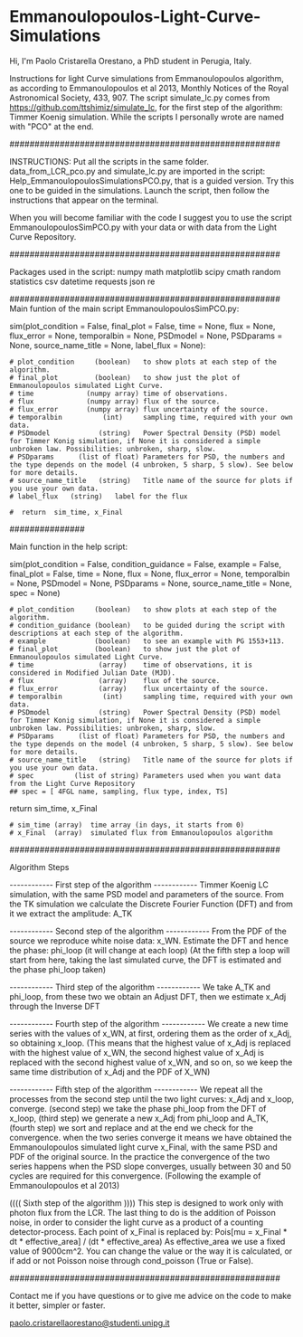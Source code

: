 # Emmanoulopoulos-Light-Curve-Simulations
Hi, I'm Paolo Cristarella Orestano, a PhD student in Perugia, Italy.

Instructions for light Curve simulations from Emmanoulopoulos algorithm, as according to Emmanoulopoulos et al 2013, Monthly Notices of the Royal Astronomical Society, 433, 907.
The script simulate_lc.py comes from https://github.com/ttshimiz/simulate_lc, for the first step of the algorithm: Timmer Koenig simulation.
While the scripts I personally wrote are named with "PCO" at the end.

######################################################

INSTRUCTIONS:
Put all the scripts in the same folder.
data_from_LCR_pco.py and simulate_lc.py are imported in the script: Help_EmmanoulopoulosSimulationsPCO.py, that is a guided version.
Try this one to be guided in the simulations.
Launch the script, then follow the instructions that appear on the terminal.

When you will become familiar with the code I suggest you to use the script EmmanoulopoulosSimPCO.py with your data or with data from the Light Curve Repository.

######################################################

Packages used in the script:
numpy
math
matplotlib
scipy
cmath
random
statistics
csv
datetime
requests
json
re

######################################################
Main funtion of the main script EmmanoulopoulosSimPCO.py:

sim(plot_condition = False, final_plot = False, time = None, flux = None, flux_error = None, temporalbin = None, PSDmodel = None, PSDparams = None, source_name_title = None, label_flux = None):
    
    # plot_condition     (boolean)   to show plots at each step of the algorithm.
    # final_plot         (boolean)   to show just the plot of Emmanoulopoulos simulated Light Curve.
    # time             (numpy array) time of observations.
    # flux             (numpy array) flux of the source.
    # flux_error       (numpy array) flux uncertainty of the source.
    # temporalbin          (int)     sampling time, required with your own data.
    # PSDmodel            (string)   Power Spectral Density (PSD) model for Timmer Konig simulation, if None it is considered a simple unbroken law. Possibilities: unbroken, sharp, slow.
    # PSDparams      (list of float) Parameters for PSD, the numbers and the type depends on the model (4 unbroken, 5 sharp, 5 slow). See below for more details.
    # source_name_title   (string)   Title name of the source for plots if you use your own data.
    # label_flux   (string)   label for the flux
        
    #  return  sim_time, x_Final



###############


Main function in the help script:

sim(plot_condition = False, condition_guidance = False, example = False, final_plot = False, time = None, flux = None, flux_error = None, temporalbin = None, PSDmodel = None, PSDparams = None, source_name_title = None, spec = None)
    
    # plot_condition     (boolean)   to show plots at each step of the algorithm.
    # condition_guidance (boolean)   to be guided during the script with descriptions at each step of the algorithm.
    # example            (boolean)   to see an example with PG 1553+113.
    # final_plot         (boolean)   to show just the plot of Emmanoulopoulos simulated Light Curve.
    # time                (array)    time of observations, it is considered in Modified Julian Date (MJD).
    # flux                (array)    flux of the source.
    # flux_error          (array)    flux uncertainty of the source.
    # temporalbin          (int)     sampling time, required with your own data.
    # PSDmodel            (string)   Power Spectral Density (PSD) model for Timmer Konig simulation, if None it is considered a simple unbroken law. Possibilities: unbroken, sharp, slow.
    # PSDparams      (list of float) Parameters for PSD, the numbers and the type depends on the model (4 unbroken, 5 sharp, 5 slow). See below for more details.
    # source_name_title   (string)   Title name of the source for plots if you use your own data.
    # spec          (list of string) Parameters used when you want data from the Light Curve Repository
    ## spec = [ 4FGL name, sampling, flux type, index, TS]

return sim_time, x_Final

    # sim_time (array)  time array (in days, it starts from 0)
    # x_Final  (array)  simulated flux from Emmanoulopoulos algorithm
    
######################################################


Algorithm Steps

------------ First step of the algorithm ------------
Timmer Koenig LC simulation, with the same PSD model and parameters of the source.
From the TK simulation we calculate the Discrete Fourier Function (DFT) and from it we extract the amplitude: A_TK

------------ Second step of the algorithm ------------
From the PDF of the source we reproduce white noise data: x_WN.
Estimate the DFT and hence the phase: phi_loop (it will change at each loop)
(At the fifth step a loop will start from here, taking the last simulated curve, the DFT is estimated and the phase phi_loop taken)

------------ Third step of the algorithm ------------
We take A_TK and phi_loop, from these two we obtain an Adjust DFT, then we estimate x_Adj through the Inverse DFT

------------ Fourth step of the algorithm ------------
We create a new time series with the values of x_WN, at first, ordering them as the order of x_Adj, so obtaining x_loop.
(This means that the highest value of x_Adj is replaced with the highest value of x_WN, the second highest value of x_Adj is replaced with the second highest value of x_WN, and so on, so we keep the same time distribution of x_Adj and the PDF of X_WN)
    
------------ Fifth step of the algorithm ------------
We repeat all the processes from the second step until the two light curves: x_Adj and x_loop, converge.
(second step) we take the phase phi_loop from the DFT of x_loop, (third step) we generate a new x_Adj from phi_loop and A_TK, (fourth step) we sort and replace and at the end we check for the convergence.
when the two series converge it means we have obtained the Emmanoulopoulos simulated light curve x_Final, with the same PSD and PDF of the original source.
In the practice the convergence of the two series happens when the PSD slope converges, usually between 30 and 50 cycles are required for this convergence. (Following the example of Emmanoulopoulos et al 2013)



((((    Sixth step of the algorithm     ))))
This step is designed to work only with photon flux from the LCR.
The last thing to do is the addition of Poisson noise, in order to consider the light curve as a product of a counting detector-process.
Each point of x_Final is replaced by: Pois[mu = x_Final * dt * effective_area] / (dt * effective_area)
As effective_area we use a fixed value of 9000cm^2.
You can change the value or the way it is calculated, or if add or not Poisson noise through cond_poisson (True or False).


######################################################

Contact me if you have questions or to give me advice on the code to make it better, simpler or faster.

paolo.cristarellaorestano@studenti.unipg.it
